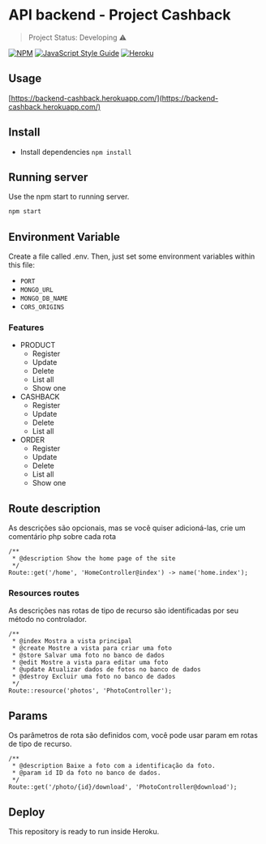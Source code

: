 # API backend - Project Cashback
> Project Status: Developing :warning:

[![NPM](https://img.shields.io/badge/npm-V6.14.11-yellow)](https://www.npmjs.com)
[![JavaScript Style Guide](https://img.shields.io/badge/code_style-standard-brightgreen.svg)](https://standardjs.com)
[![Heroku](https://heroku-badge.herokuapp.com/?app=heroku-badge)]()


## Usage
[https://backend-cashback.herokuapp.com/](https://backend-cashback.herokuapp.com/)

## Install
* Install dependencies `npm install`
## Running server
Use the npm start to running server.
```bash
npm start
```
## Environment Variable
Create a file called .env. Then, just set some environment variables within this file:
* `PORT`
* `MONGO_URL`
* `MONGO_DB_NAME`
* `CORS_ORIGINS`

### Features

* PRODUCT
  * Register
  * Update
  * Delete
  * List all
  * Show one
* CASHBACK
  * Register
  * Update
  * Delete
  * List all
* ORDER
  * Register
  * Update
  * Delete
  * List all
  * Show one

## Route description
As descrições são opcionais, mas se você quiser adicioná-las, crie um comentário php sobre cada rota
```
/**
 * @description Show the home page of the site
 */
Route::get('/home', 'HomeController@index') -> name('home.index');
```

### Resources routes
As descrições nas rotas de tipo de recurso são identificadas por seu método no controlador.
```
/**
 * @index Mostra a vista principal
 * @create Mostre a vista para criar uma foto
 * @store Salvar uma foto no banco de dados
 * @edit Mostre a vista para editar uma foto
 * @update Atualizar dados de fotos no banco de dados
 * @destroy Excluir uma foto no banco de dados
 */
Route::resource('photos', 'PhotoController');
```

## Params
Os parâmetros de rota são definidos com, você pode usar param em rotas de tipo de recurso.
```
/**
 * @description Baixe a foto com a identificação da foto.
 * @param id ID da foto no banco de dados.
 */
Route::get('/photo/{id}/download', 'PhotoController@download');
```

## Deploy
This repository is ready to run inside Heroku.

